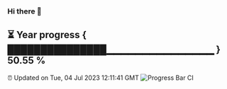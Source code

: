### Hi there 👋
⏳ Year progress { ███████████████▁▁▁▁▁▁▁▁▁▁▁▁▁▁▁ } 50.55 %
---
⏰ Updated on Tue, 04 Jul 2023 12:11:41 GMT
![Progress Bar CI](https://github.com/Moyi321/Moyi321/workflows/Progress%20Bar%20CI/badge.svg)
